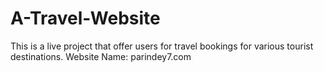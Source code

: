 # A-Travel-Website
This is a live project that offer users for travel bookings for various tourist destinations. Website Name: parindey7.com
